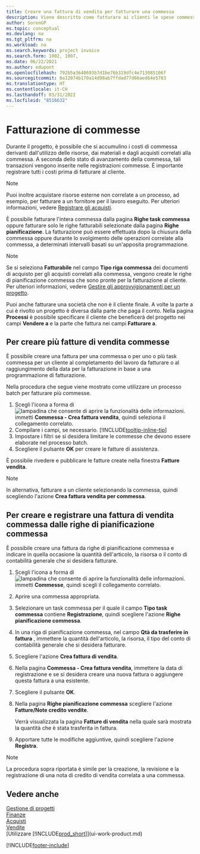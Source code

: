 ```yaml
---
title: Creare una fattura di vendita per fatturare una commessa
description: Viene descritto come fatturare ai clienti le spese commessa durante lo svolgimento di un progetto e l'accumulo dei costi.
author: SorenGP
ms.topic: conceptual
ms.devlang: na
ms.tgt_pltfrm: na
ms.workload: na
ms.search.keywords: project invoice
ms.search.form: 1002, 1007,
ms.date: 06/22/2021
ms.author: edupont
ms.openlocfilehash: 792b5a3640693b7d1be76b319dfc4e713085106f
ms.sourcegitcommit: 8a12074b170a14d98ab7ffdad77d66aed64e5783
ms.translationtype: HT
ms.contentlocale: it-CH
ms.lasthandoff: 03/31/2022
ms.locfileid: "8516632"
---
```

# <a name="invoice-jobs"></a>Fatturazione di commesse
Durante il progetto, è possibile che si accumulino i costi di commessa derivanti dall'utilizzo delle risorse, dai materiali e dagli acquisti correlati alla commessa. A seconda dello stato di avanzamento della commessa, tali transazioni vengono inserite nelle registrazioni commesse. È importante registrare tutti i costi prima di fatturare al cliente.

> [!NOTE]
> Puoi inoltre acquistare risorse esterne non correlate a un processo, ad esempio, per fatturare a un fornitore per il lavoro eseguito. Per ulteriori informazioni, vedere [Registrare gli acquisti](purchasing-how-record-purchases.md).

È possibile fatturare l'intera commessa dalla pagina **Righe task commessa** oppure fatturare solo le righe fatturabili selezionate dalla pagina **Righe pianificazione**. La fatturazione può essere effettuata dopo la chiusura della commessa oppure durante lo svolgimento delle operazioni correlate alla commessa, a determinati intervalli basati su un'apposita programmazione.

> [!NOTE]  
> Se si seleziona **Fatturabile** nel campo **Tipo riga commessa** dei documenti di acquisto per gli acquisti correlati alla commessa, vengono create le righe di pianificazione commessa che sono pronte per la fatturazione al cliente. Per ulteriori informazioni, vedere [Gestire gli approvvigionamenti per un progetto](projects-how-manage-project-supplies.md).

Puoi anche fatturare una società che non è il cliente finale. A volte la parte a cui è rivolto un progetto è diversa dalla parte che paga il conto. Nella pagina **Processi** è possibile specificare il cliente che beneficerà del progetto nei campi **Vendere a** e la parte che fattura nei campi **Fatturare a**. 

## <a name="to-create-multiple-job-sales-invoices"></a>Per creare più fatture di vendita commesse
È possibile creare una fattura per una commessa o per uno o più task commessa per un cliente al completamento del lavoro da fatturare o al raggiungimento della data per la fatturazione in base a una programmazione di fatturazione.

Nella procedura che segue viene mostrato come utilizzare un processo batch per fatturare più commesse.  

1. Scegli l'icona a forma di ![lampadina che consente di aprire la funzionalità delle informazioni.](media/ui-search/search_small.png "Dimmi cosa vuoi fare") immetti **Commessa - Crea fattura vendita**, quindi seleziona il collegamento correlato.  
2. Compilare i campi, se necessario. [!INCLUDE[tooltip-inline-tip](includes/tooltip-inline-tip_md.md)]
3. Impostare i filtri se si desidera limitare le commesse che devono essere elaborate nel processo batch.
4. Scegliere il pulsante **OK** per creare le fatture di assistenza.  

È possibile rivedere e pubblicare le fatture create nella finestra **Fatture vendita**.

> [!NOTE]
> In alternativa, fatturare a un cliente selezionando la commessa, quindi scegliendo l'azione **Crea fattura vendita per commessa**. 

## <a name="to-create-and-post-job-sales-invoice-from-job-planning-lines"></a>Per creare e registrare una fattura di vendita commessa dalle righe di pianificazione commessa
È possibile creare una fattura da righe di pianificazione commessa e indicare in quella occasione la quantità dell'articolo, la risorsa o il conto di contabilità generale che si desidera fatturare.

1. Scegli l'icona a forma di ![lampadina che consente di aprire la funzionalità delle informazioni.](media/ui-search/search_small.png "Dimmi cosa vuoi fare") immetti **Commesse**, quindi scegli il collegamento correlato.
2. Aprire una commessa appropriata.
3. Selezionare un task commessa per il quale il campo **Tipo task commessa** contiene **Registrazione**, quindi scegliere l'azione **Righe pianificazione commessa**.  
4. In una riga di pianificazione commessa, nel campo **Qtà da trasferire in fattura** , immettere la quantità dell'articolo, la risorsa, il tipo del conto di contabilità generale che si desidera fatturare.  
5. Scegliere l'azione **Crea fattura di vendita**.
6. Nella pagina **Commessa - Crea fattura vendita**, immettere la data di registrazione e se si desidera creare una nuova fattura o aggiungere questa fattura a una esistente.
7. Scegliere il pulsante **OK**.  
8. Nella pagina **Righe pianificazione commessa** scegliere l'azione **Fatture/Note credito vendite**.

    Verrà visualizzata la pagina **Fatture di vendita** nella quale sarà mostrata la quantità che è stata trasferita in fattura.
9. Apportare tutte le modifiche aggiuntive, quindi scegliere l'azione **Registra**.

> [!NOTE]  
>   La procedura sopra riportata è simile per la creazione, la revisione e la registrazione di una nota di credito di vendita correlata a una commessa.


## <a name="see-also"></a>Vedere anche
[Gestione di progetti](projects-manage-projects.md)  
[Finanze](finance.md)  
[Acquisti](purchasing-manage-purchasing.md)         
[Vendite](sales-manage-sales.md)      
[Utilizzare [!INCLUDE[prod_short](includes/prod_short.md)]](ui-work-product.md)  


[!INCLUDE[footer-include](includes/footer-banner.md)]

